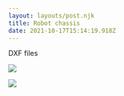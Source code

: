 ```yaml
---
layout: layouts/post.njk
title: Robot chassis
date: 2021-10-17T15:14:19.918Z
---
```

DXF files

![](/images/screenshot-from-2021-10-17-16-06-28.png)

![](/images/screenshot-from-2021-10-20-14-35-45.png)